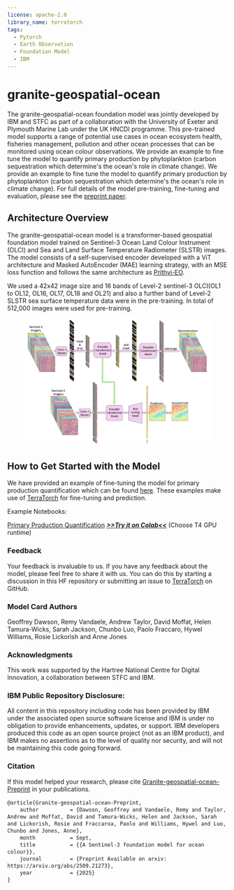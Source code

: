 ```yaml
---
license: apache-2.0
library_name: terratorch
tags:
  - Pytorch
  - Earth Observation
  - Foundation Model
  - IBM
---
```


# granite-geospatial-ocean

The granite-geospatial-ocean foundation model was jointly developed by IBM and STFC as part of a collaboration with the University of Exeter and Plymouth Marine Lab under the UK HNCDI programme. This pre-trained model supports a range of potential use cases in ocean ecosystem health, fisheries management, pollution and other ocean processes that can be monitored using ocean colour observations. We provide an example to fine tune the model to quantify primary production by phytoplankton (carbon sequestration which determine's the ocean's role in climate change). We provide an example to fine tune the model to quantify primary production by phytoplankton (carbon sequestration which determine's the ocean's role in climate change). For full details of the model pre-training, fine-tuning and evaluation, please see the [preprint paper](https://arxiv.org/abs/2509.21273).


## Architecture Overview

The granite-geospatial-ocean model is a transformer-based geospatial foundation model trained on Sentinel-3 Ocean Land Colour Instrument (OLCI) and Sea and Land Surface Temperature Radiometer (SLSTR) images. The model consists of a self-supervised encoder developed with a ViT architecture and Masked AutoEncoder (MAE) learning strategy, with an MSE loss function and follows the same architecture as [Prithvi-EO](https://huggingface.co/collections/ibm-nasa-geospatial/prithvi-for-earth-observation-6740a7a81883466bf41d93d6). 

We used a 42x42 image size and 16 bands of Level-2 sentinel-3 OLCI(OL1 to OL12, OL16, OL17, OL18 and OL21) and also a further band of Level-2 SLSTR sea surface temperature data were in the pre-training. In total of 512,000 images were used for pre-training.


<figure>
    <img src='./resources/images/model_architecture.png' alt='missing' />
    <!-- <figcaption>Model architecture -->
    </figcaption>
</figure>


## How to Get Started with the Model 

We have provided an example of fine-tuning the model for primary production quantification which can be found [here](./notebooks/fine_tuning.ipynb). These examples make use of [TerraTorch](https://github.com/IBM/terratorch) for fine-tuning and prediction.

Example Notebooks:

[Primary Production Quantification](https://github.com/ibm-granite/geospatial/blob/main/granite-geospatial-ocean/notebooks/fine_tuning.ipynb)   [<b><i>>>Try it on Colab<<</i></b>](https://colab.research.google.com/github/ibm-granite/geospatial/blob/main/granite-geospatial-ocean/notebooks/fine_tuning.ipynb) (Choose T4 GPU runtime)  


### Feedback

Your feedback is invaluable to us. If you have any feedback about the model, please feel free to share it with us. You can do this by starting a discussion in this HF repository or submitting an issue to [TerraTorch](https://github.com/IBM/terratorch) on GitHub.

###  Model Card Authors
Geoffrey Dawson, Remy Vandaele, Andrew Taylor, David Moffat, Helen Tamura-Wicks, Sarah Jackson, Chunbo Luo, Paolo Fraccaro, Hywel Williams, Rosie Lickorish and Anne Jones

### Acknowledgments
This work was supported by the Hartree National Centre for Digital Innovation, a collaboration between STFC and IBM.

### IBM Public Repository Disclosure: 	
All content in this repository including code has been provided by IBM under the associated open source software license and IBM is under no obligation to provide enhancements, updates, or support. IBM developers produced this code as an open source project (not as an IBM product), and IBM makes no assertions as to the level of quality nor security, and will not be maintaining this code going forward.

### Citation
If this model helped your research, please cite [Granite-geospatial-ocean-Preprint](https://arxiv.org/abs/2509.21273) in your publications.

```
@article{Granite-geospatial-ocean-Preprint,
    author          = {Dawson, Geoffrey and Vandaele, Remy and Taylor, Andrew and Moffat, David and Tamura-Wicks, Helen and Jackson, Sarah and Lickorish, Rosie and Fraccaroa, Paolo and Williams, Hywel and Luo, Chunbo and Jones, Anne},
    month           = Sept,
    title           = {{A Sentinel-3 foundation model for ocean colour}},
    journal         = {Preprint Available on arxiv: https://arxiv.org/abs/2509.21273},
    year            = {2025}
}
```